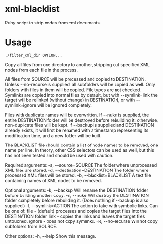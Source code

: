 xml-blacklist
=============

Ruby script to strip nodes from xml documents

# Usage

```
./filter_xml_dir OPTION...
```

Copy all files from one directory to another, stripping out specified XML nodes from each file in the process.

All files from SOURCE will be processed and copied to DESTINATION. Unless --no-recurse is supplied, all subfolders will
be copied as well. Only folders with files in them will be copied. File types are not checked. Symlinks are copied into
normal files by default, but with --symlink=link the target will be relinked (without change) in DESTINATION, or with
--symlink=ignore will be ignored completely.

Files with duplicate names will be overwritten. If --nuke is supplied, the entire DESTINATION folder will be destroyed
before rebuilding it; otherwise, non-duplicate files will be kept. If --backup is supplied and DESTINATION already
exists, it will first be renamed with a timestamp representing its modification time, and a new folder will be built.

The BLACKLIST file should contain a list of node names to be removed, one name per line. In theory, other CSS selectors
can be used as well, but this has not been tested and should be used with caution.

Required arguments:
    -s, --source=SOURCE              The folder where unprocessed XML files are stored.
    -d, --destination=DESTINATION    The folder where processed XML files will be stored.
    -b, --blacklist=BLACKLIST        A text file containing names of XML nodes to be removed.

Optional arguments:
    -k, --backup                     Will rename the DESTINATION folder before building another copy.
    -n, --nuke                       Will destroy the DESTINATION folder completely before rebuilding it.
                                       (Does nothing if --backup is also supplied.)
    -l, --symlink=ACTION             The action to take with symbolic links. Can be one of:
                                       file   - (default) processes and copies the target files into the DESTINATION folder.
                                       link   - copies the links and leaves the target files untouched.
                                       ignore - does not copy symlinks.
    -R, --no-recurse                 Will not copy subfolders from SOURCE.

Other options:
    -h, --help                       Show this message.
